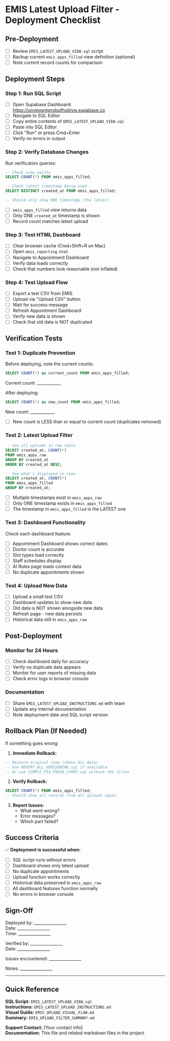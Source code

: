 # EMIS Latest Upload Filter - Deployment Checklist

## Pre-Deployment

- [ ] Review `EMIS_LATEST_UPLOAD_VIEW.sql` script
- [ ] Backup current `emis_apps_filled` view definition (optional)
- [ ] Note current record counts for comparison

## Deployment Steps

### Step 1: Run SQL Script
- [ ] Open Supabase Dashboard: https://unveoqnlqnobufhublyw.supabase.co
- [ ] Navigate to SQL Editor
- [ ] Copy entire contents of `EMIS_LATEST_UPLOAD_VIEW.sql`
- [ ] Paste into SQL Editor
- [ ] Click "Run" or press Cmd+Enter
- [ ] Verify no errors in output

### Step 2: Verify Database Changes
Run verification queries:

```sql
-- Check view exists
SELECT COUNT(*) FROM emis_apps_filled;

-- Check latest timestamp being used
SELECT DISTINCT created_at FROM emis_apps_filled;

-- Should only show ONE timestamp (the latest)
```

- [ ] `emis_apps_filled` view returns data
- [ ] Only ONE `created_at` timestamp is shown
- [ ] Record count matches latest upload

### Step 3: Test HTML Dashboard
- [ ] Clear browser cache (Cmd+Shift+R on Mac)
- [ ] Open `emis_reporting.html`
- [ ] Navigate to Appointment Dashboard
- [ ] Verify data loads correctly
- [ ] Check that numbers look reasonable (not inflated)

### Step 4: Test Upload Flow
- [ ] Export a test CSV from EMIS
- [ ] Upload via "Upload CSV" button
- [ ] Wait for success message
- [ ] Refresh Appointment Dashboard
- [ ] Verify new data is shown
- [ ] Check that old data is NOT duplicated

## Verification Tests

### Test 1: Duplicate Prevention
Before deploying, note the current counts:
```sql
SELECT COUNT(*) as current_count FROM emis_apps_filled;
```
Current count: ____________

After deploying:
```sql
SELECT COUNT(*) as new_count FROM emis_apps_filled;
```
New count: ____________

- [ ] New count is LESS than or equal to current count (duplicates removed)

### Test 2: Latest Upload Filter
```sql
-- See all uploads in raw table
SELECT created_at, COUNT(*) 
FROM emis_apps_raw 
GROUP BY created_at 
ORDER BY created_at DESC;

-- See what's displayed in view
SELECT created_at, COUNT(*) 
FROM emis_apps_filled 
GROUP BY created_at;
```

- [ ] Multiple timestamps exist in `emis_apps_raw`
- [ ] Only ONE timestamp exists in `emis_apps_filled`
- [ ] The timestamp in `emis_apps_filled` is the LATEST one

### Test 3: Dashboard Functionality
Check each dashboard feature:
- [ ] Appointment Dashboard shows correct dates
- [ ] Doctor count is accurate
- [ ] Slot types load correctly
- [ ] Staff schedules display
- [ ] AI Rules page loads context data
- [ ] No duplicate appointments shown

### Test 4: Upload New Data
- [ ] Upload a small test CSV
- [ ] Dashboard updates to show new data
- [ ] Old data is NOT shown alongside new data
- [ ] Refresh page - new data persists
- [ ] Historical data still in `emis_apps_raw`

## Post-Deployment

### Monitor for 24 Hours
- [ ] Check dashboard daily for accuracy
- [ ] Verify no duplicate data appears
- [ ] Monitor for user reports of missing data
- [ ] Check error logs in browser console

### Documentation
- [ ] Share `EMIS_LATEST_UPLOAD_INSTRUCTIONS.md` with team
- [ ] Update any internal documentation
- [ ] Note deployment date and SQL script version

## Rollback Plan (If Needed)

If something goes wrong:

1. **Immediate Rollback:**
```sql
-- Restore original view (shows ALL data)
-- Use REVERT_ALL_VERSIONING.sql if available
-- Or use SIMPLE_FIX_FRESH_START.sql without the filter
```

2. **Verify Rollback:**
```sql
SELECT COUNT(*) FROM emis_apps_filled;
-- Should show all records from all uploads again
```

3. **Report Issues:**
   - What went wrong?
   - Error messages?
   - Which part failed?

## Success Criteria

✅ **Deployment is successful when:**
- [ ] SQL script runs without errors
- [ ] Dashboard shows only latest upload
- [ ] No duplicate appointments
- [ ] Upload function works correctly
- [ ] Historical data preserved in `emis_apps_raw`
- [ ] All dashboard features function normally
- [ ] No errors in browser console

## Sign-Off

Deployed by: ________________  
Date: ________________  
Time: ________________  

Verified by: ________________  
Date: ________________  

Issues encountered: ________________

Notes: ________________

---

## Quick Reference

**SQL Script:** `EMIS_LATEST_UPLOAD_VIEW.sql`  
**Instructions:** `EMIS_LATEST_UPLOAD_INSTRUCTIONS.md`  
**Visual Guide:** `EMIS_UPLOAD_VISUAL_FLOW.md`  
**Summary:** `EMIS_UPLOAD_FILTER_SUMMARY.md`

**Support Contact:** [Your contact info]  
**Documentation:** This file and related markdown files in the project
